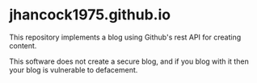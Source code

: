 # jhancock1975.github.io
This repository implements a blog using Github's rest API for creating content.

This software does not create a secure blog, and if you blog with it then your blog is vulnerable to defacement.
